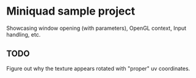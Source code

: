 # Miniquad sample project

Showcasing window opening (with parameters), OpenGL context, Input handling, etc.

## TODO

Figure out why the texture appears rotated with "proper" uv coordinates.

